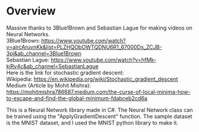 # Overview  
Massive thanks to 3Blue1Brown and Sebastian Lague for making videos on Neural Networks.  
3Blue1Brown: <https://www.youtube.com/watch?v=aircAruvnKk&list=PLZHQObOWTQDNU6R1_67000Dx_ZCJB-3pi&ab_channel=3Blue1Brown>  
Sebastian Lague: <https://www.youtube.com/watch?v=hfMk-kjRv4c&ab_channel=SebastianLague>  
Here is the link for stochastic gradient descent:  
Wikipedia: <https://en.wikipedia.org/wiki/Stochastic_gradient_descent>  
Medium (Article by Mohit Mishra): <https://mohitmishra786687.medium.com/the-curse-of-local-minima-how-to-escape-and-find-the-global-minimum-fdabceb2cd6a>  
  
This is a Neural Network library made in C#. The Neural Network class can be trained using the "ApplyGradientDescent" function. The sample dataset is the MNIST dataset, and I used the MNIST python library to make it.